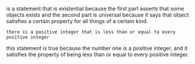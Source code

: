 is a statement that is existential because the first part asserts that some objects exists and the second part is universal because it says that object satisfies a certain property for all things of a certain kind.

``there is a positive integer that is less than or equal to every positive integer``

this statement is true because the number one is a positive integer, and it satisfies the property of being less than or equal to every positive integer.